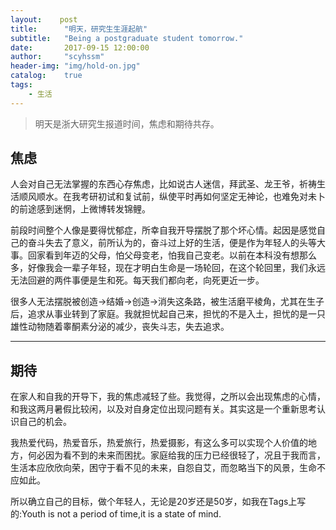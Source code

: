 ```yaml
---
layout:    post
title:      "明天，研究生生涯起航"
subtitle:   "Being a postgraduate student tomorrow."
date:       2017-09-15 12:00:00
author:     "scyhssm"
header-img: "img/hold-on.jpg"
catalog:    true
tags:
    - 生活
---
```


>明天是浙大研究生报道时间，焦虑和期待共存。


## 焦虑

人会对自己无法掌握的东西心存焦虑，比如说古人迷信，拜武圣、龙王爷，祈祷生活顺风顺水。在我考研初试和复试前，纵使平时再如何坚定无神论，也难免对未卜的前途感到迷惘，上微博转发锦鲤。

前段时间整个人像是要得忧郁症，所幸自我开导摆脱了那个坏心情。起因是感觉自己的奋斗失去了意义，前所认为的，奋斗过上好的生活，便是作为年轻人的头等大事。回家看到年迈的父母，怕父母变老，怕我自己变老。以前在本科没有想那么多，好像我会一辈子年轻，现在才明白生命是一场轮回，在这个轮回里，我们永远无法回避的两件事便是生和死。每天我们都向老，向死更近一步。

很多人无法摆脱被创造->结婚->创造->消失这条路，被生活磨平棱角，尤其在生子后，追求从事业转到了家庭。我就担忧起自己来，担忧的不是入土，担忧的是一只雄性动物随着睾酮素分泌的减少，丧失斗志，失去追求。


---


## 期待

在家人和自我的开导下，我的焦虑减轻了些。我觉得，之所以会出现焦虑的心情，和我这两月暑假比较闲，以及对自身定位出现问题有关。其实这是一个重新思考认识自己的机会。

我热爱代码，热爱音乐，热爱旅行，热爱摄影，有这么多可以实现个人价值的地方，何必因为看不到的未来而困扰。家庭给我的压力已经很轻了，况且于我而言，生活本应欣欣向荣，困守于看不见的未来，自怨自艾，而忽略当下的风景，生命不应如此。

所以确立自己的目标，做个年轻人，无论是20岁还是50岁，如我在Tags上写的:Youth is not a period of time,it is a state of mind.
